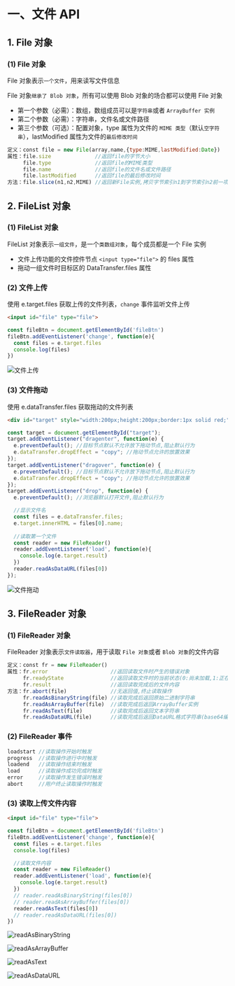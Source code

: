 # 一、文件 API

## 1. File 对象

### (1) File 对象

File 对象表示`一个文件`，用来读写文件信息

File 对象`继承了 Blob 对象`，所有可以使用 Blob 对象的场合都可以使用 File 对象

* 第一个参数（必需）：数组，数组成员可以是`字符串`或者 `ArrayBuffer 实例`
* 第二个参数（必需）：字符串，文件名或文件路径
* 第三个参数（可选）：配置对象，type 属性为文件的 `MIME 类型`（默认`空字符串`），lastModified 属性为文件的`最后修改时间`

```javascript
定义：const file = new File(array,name,{type:MIME,lastModified:Date})
属性：file.size              //返回file的字节大小
     file.type              //返回file的MIME类型
     file.name              //返回file的文件名或文件路径
     file.lastModified      //返回file的最后修改时间
方法：file.slice(n1,n2,MIME) //返回新File实例,拷贝字节索引n1到字节索引n2前一项字节
```

## 2. FileList 对象

### (1) FileList 对象

FileList 对象表示`一组文件`，是一个`类数组对象`，每个成员都是一个 File 实例

* 文件上传功能的文件控件节点 `<input type="file">` 的 files 属性
* 拖动一组文件时目标区的 DataTransfer.files 属性

### (2) 文件上传

使用 e.target.files 获取上传的文件列表，`change` 事件监听文件上传

```html
<input id="file" type="file">
```

```javascript
const fileBtn = document.getElementById('fileBtn')
fileBtn.addEventListener('change', function(e){
  const files = e.target.files
  console.log(files)
})
```

![文件上传]()

### (3) 文件拖动

使用 e.dataTransfer.files 获取拖动的文件列表

```html
<div id="target" style="width:200px;height:200px;border:1px solid red;"></div>
```

```javascript
const target = document.getElementById("target");      
target.addEventListener("dragenter", function(e) {        
  e.preventDefault(); //目标节点默认不允许放下拖动节点,阻止默认行为        
  e.dataTransfer.dropEffect = "copy"; //拖动节点允许的放置效果      
});      
target.addEventListener("dragover", function(e) {        
  e.preventDefault(); //目标节点默认不允许放下拖动节点,阻止默认行为        
  e.dataTransfer.dropEffect = "copy"; //拖动节点允许的放置效果      
});      
target.addEventListener("drop", function(e) {        
  e.preventDefault(); //浏览器默认打开文件,阻止默认行为

  //显示文件名
  const files = e.dataTransfer.files;        
  e.target.innerHTML = files[0].name;
  
  //读取第一个文件
  const reader = new FileReader()
  reader.addEventListener('load', function(e){
    console.log(e.target.result)
  })
  reader.readAsDataURL(files[0])
});
```

![文件拖动]()

## 3. FileReader 对象

### (1) FileReader 对象

FileReader 对象表示`文件读取器`，用于读取 `File 对象`或者 `Blob 对象`的文件内容

```javascript
定义：const fr = new FileReader()
属性：fr.error                    //返回读取文件时产生的错误对象
     fr.readyState               //返回读取文件时的当前状态(0:尚未加载,1:正在加载,2:加载完成)
     fr.result                   //返回读取完成后的文件内容
方法：fr.abort(file)              //无返回值,终止读取操作
     fr.readAsBinaryString(file) //读取完成后返回原始二进制字符串
     fr.readAsArrayBuffer(file)  //读取完成后返回ArrayBuffer实例
     fr.readAsText(file)         //读取完成后返回文本字符串
     fr.readAsDataURL(file)      //读取完成后返回DataURL格式字符串(base64编码)
```

### (2) FileReader 事件

```javascript
loadstart //读取操作开始时触发
progress  //读取操作进行中时触发
loadend   //读取操作结束时触发
load      //读取操作成功完成时触发
error     //读取操作发生错误时触发
abort     //用户终止读取操作时触发
```

### (3) 读取上传文件内容

```html
<input id="file" type="file">
```

```javascript
const fileBtn = document.getElementById('fileBtn')
fileBtn.addEventListener('change', function(e){
  const files = e.target.files
  console.log(files)

  //读取文件内容
  const reader = new FileReader()
  reader.addEventListener('load', function(e){
    console.log(e.target.result)
  })
  // reader.readAsBinaryString(files[0])
  // reader.readAsArrayBuffer(files[0])
  reader.readAsText(files[0])
  // reader.readAsDataURL(files[0])
})
```

![readAsBinaryString]()

![readAsArrayBuffer]()

![readAsText]()

![readAsDataURL]()
